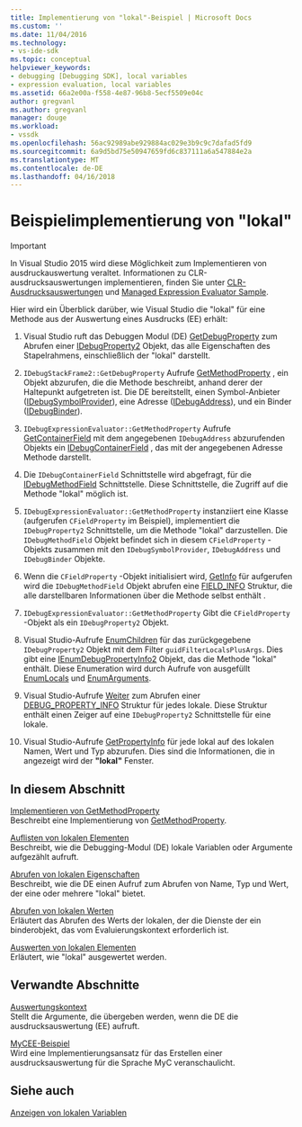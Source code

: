 ```yaml
---
title: Implementierung von "lokal"-Beispiel | Microsoft Docs
ms.custom: ''
ms.date: 11/04/2016
ms.technology:
- vs-ide-sdk
ms.topic: conceptual
helpviewer_keywords:
- debugging [Debugging SDK], local variables
- expression evaluation, local variables
ms.assetid: 66a2e00a-f558-4e87-96b8-5ecf5509e04c
author: gregvanl
ms.author: gregvanl
manager: douge
ms.workload:
- vssdk
ms.openlocfilehash: 56ac92989abe929884ac029e3b9c9c7dafad5fd9
ms.sourcegitcommit: 6a9d5bd75e50947659fd6c837111a6a547884e2a
ms.translationtype: MT
ms.contentlocale: de-DE
ms.lasthandoff: 04/16/2018
---
```

# <a name="sample-implementation-of-locals"></a>Beispielimplementierung von "lokal"
> [!IMPORTANT]
>  In Visual Studio 2015 wird diese Möglichkeit zum Implementieren von ausdruckauswertung veraltet. Informationen zu CLR-ausdrucksauswertungen implementieren, finden Sie unter [CLR-Ausdrucksauswertungen](https://github.com/Microsoft/ConcordExtensibilitySamples/wiki/CLR-Expression-Evaluators) und [Managed Expression Evaluator Sample](https://github.com/Microsoft/ConcordExtensibilitySamples/wiki/Managed-Expression-Evaluator-Sample).  
  
 Hier wird ein Überblick darüber, wie Visual Studio die "lokal" für eine Methode aus der Auswertung eines Ausdrucks (EE) erhält:  
  
1.  Visual Studio ruft das Debuggen Modul (DE) [GetDebugProperty](../../extensibility/debugger/reference/idebugstackframe2-getdebugproperty.md) zum Abrufen einer [IDebugProperty2](../../extensibility/debugger/reference/idebugproperty2.md) Objekt, das alle Eigenschaften des Stapelrahmens, einschließlich der "lokal" darstellt.  
  
2.  `IDebugStackFrame2::GetDebugProperty` Aufrufe [GetMethodProperty](../../extensibility/debugger/reference/idebugexpressionevaluator-getmethodproperty.md) , ein Objekt abzurufen, die die Methode beschreibt, anhand derer der Haltepunkt aufgetreten ist. Die DE bereitstellt, einen Symbol-Anbieter ([IDebugSymbolProvider](../../extensibility/debugger/reference/idebugsymbolprovider.md)), eine Adresse ([IDebugAddress](../../extensibility/debugger/reference/idebugaddress.md)), und ein Binder ([IDebugBinder](../../extensibility/debugger/reference/idebugbinder.md)).  
  
3.  `IDebugExpressionEvaluator::GetMethodProperty` Aufrufe [GetContainerField](../../extensibility/debugger/reference/idebugsymbolprovider-getcontainerfield.md) mit dem angegebenen `IDebugAddress` abzurufenden Objekts ein [IDebugContainerField](../../extensibility/debugger/reference/idebugcontainerfield.md) , das mit der angegebenen Adresse Methode darstellt.  
  
4.  Die `IDebugContainerField` Schnittstelle wird abgefragt, für die [IDebugMethodField](../../extensibility/debugger/reference/idebugmethodfield.md) Schnittstelle. Diese Schnittstelle, die Zugriff auf die Methode "lokal" möglich ist.  
  
5.  `IDebugExpressionEvaluator::GetMethodProperty` instanziiert eine Klasse (aufgerufen `CFieldProperty` im Beispiel), implementiert die `IDebugProperty2` Schnittstelle, um die Methode "lokal" darzustellen. Die `IDebugMethodField` Objekt befindet sich in diesem `CFieldProperty` -Objekts zusammen mit den `IDebugSymbolProvider`, `IDebugAddress` und `IDebugBinder` Objekte.  
  
6.  Wenn die `CFieldProperty` -Objekt initialisiert wird, [GetInfo](../../extensibility/debugger/reference/idebugfield-getinfo.md) für aufgerufen wird die `IDebugMethodField` Objekt abrufen eine [FIELD_INFO](../../extensibility/debugger/reference/field-info.md) Struktur, die alle darstellbaren Informationen über die Methode selbst enthält .  
  
7.  `IDebugExpressionEvaluator::GetMethodProperty` Gibt die `CFieldProperty` -Objekt als ein `IDebugProperty2` Objekt.  
  
8.  Visual Studio-Aufrufe [EnumChildren](../../extensibility/debugger/reference/idebugproperty2-enumchildren.md) für das zurückgegebene `IDebugProperty2` Objekt mit dem Filter `guidFilterLocalsPlusArgs`. Dies gibt eine [IEnumDebugPropertyInfo2](../../extensibility/debugger/reference/ienumdebugpropertyinfo2.md) Objekt, das die Methode "lokal" enthält. Diese Enumeration wird durch Aufrufe von ausgefüllt [EnumLocals](../../extensibility/debugger/reference/idebugmethodfield-enumlocals.md) und [EnumArguments](../../extensibility/debugger/reference/idebugmethodfield-enumarguments.md).  
  
9. Visual Studio-Aufrufe [Weiter](../../extensibility/debugger/reference/ienumdebugpropertyinfo2-next.md) zum Abrufen einer [DEBUG_PROPERTY_INFO](../../extensibility/debugger/reference/debug-property-info.md) Struktur für jedes lokale. Diese Struktur enthält einen Zeiger auf eine `IDebugProperty2` Schnittstelle für eine lokale.  
  
10. Visual Studio-Aufrufe [GetPropertyInfo](../../extensibility/debugger/reference/idebugproperty2-getpropertyinfo.md) für jede lokal auf des lokalen Namen, Wert und Typ abzurufen. Dies sind die Informationen, die in angezeigt wird der **"lokal"** Fenster.  
  
## <a name="in-this-section"></a>In diesem Abschnitt  
 [Implementieren von GetMethodProperty](../../extensibility/debugger/implementing-getmethodproperty.md)  
 Beschreibt eine Implementierung von [GetMethodProperty](../../extensibility/debugger/reference/idebugexpressionevaluator-getmethodproperty.md).  
  
 [Auflisten von lokalen Elementen](../../extensibility/debugger/enumerating-locals.md)  
 Beschreibt, wie die Debugging-Modul (DE) lokale Variablen oder Argumente aufgezählt aufruft.  
  
 [Abrufen von lokalen Eigenschaften](../../extensibility/debugger/getting-local-properties.md)  
 Beschreibt, wie die DE einen Aufruf zum Abrufen von Name, Typ und Wert, der eine oder mehrere "lokal" bietet.  
  
 [Abrufen von lokalen Werten](../../extensibility/debugger/getting-local-values.md)  
 Erläutert das Abrufen des Werts der lokalen, der die Dienste der ein binderobjekt, das vom Evaluierungskontext erforderlich ist.  
  
 [Auswerten von lokalen Elementen](../../extensibility/debugger/evaluating-locals.md)  
 Erläutert, wie "lokal" ausgewertet werden.  
  
## <a name="related-sections"></a>Verwandte Abschnitte  
 [Auswertungskontext](../../extensibility/debugger/evaluation-context.md)  
 Stellt die Argumente, die übergeben werden, wenn die DE die ausdrucksauswertung (EE) aufruft.  
  
 [MyCEE-Beispiel](http://msdn.microsoft.com/en-us/624a018b-9179-402f-9d48-3aec87b48f4f)  
 Wird eine Implementierungsansatz für das Erstellen einer ausdrucksauswertung für die Sprache MyC veranschaulicht.  
  
## <a name="see-also"></a>Siehe auch  
 [Anzeigen von lokalen Variablen](../../extensibility/debugger/displaying-locals.md)